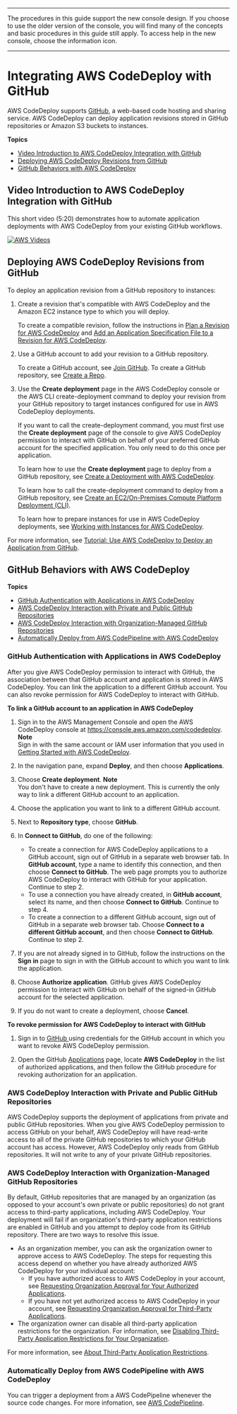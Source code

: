 --------

 The procedures in this guide support the new console design\. If you choose to use the older version of the console, you will find many of the concepts and basic procedures in this guide still apply\. To access help in the new console, choose the information icon\. 

--------

# Integrating AWS CodeDeploy with GitHub<a name="integrations-partners-github"></a>

AWS CodeDeploy supports [GitHub](https://github.com/about), a web\-based code hosting and sharing service\. AWS CodeDeploy can deploy application revisions stored in GitHub repositories or Amazon S3 buckets to instances\. 

**Topics**
+ [Video Introduction to AWS CodeDeploy Integration with GitHub](#video-introduction)
+ [Deploying AWS CodeDeploy Revisions from GitHub](#github-deployment-steps)
+ [GitHub Behaviors with AWS CodeDeploy](#github-behaviors)

## Video Introduction to AWS CodeDeploy Integration with GitHub<a name="video-introduction"></a>

This short video \(5:20\) demonstrates how to automate application deployments with AWS CodeDeploy from your existing GitHub workflows\.

[![AWS Videos](http://img.youtube.com/vi/N3saR9D7hq8/0.jpg)](http://www.youtube.com/watch?v=N3saR9D7hq8)

## Deploying AWS CodeDeploy Revisions from GitHub<a name="github-deployment-steps"></a>

To deploy an application revision from a GitHub repository to instances:

1. Create a revision that's compatible with AWS CodeDeploy and the Amazon EC2 instance type to which you will deploy\.

   To create a compatible revision, follow the instructions in [Plan a Revision for AWS CodeDeploy](application-revisions-plan.md) and [Add an Application Specification File to a Revision for AWS CodeDeploy](application-revisions-appspec-file.md)\. 

1. Use a GitHub account to add your revision to a GitHub repository\.

   To create a GitHub account, see [Join GitHub](https://github.com/join)\. To create a GitHub repository, see [Create a Repo](https://help.github.com/articles/create-a-repo/)\.

1. Use the **Create deployment** page in the AWS CodeDeploy console or the AWS CLI create\-deployment command to deploy your revision from your GitHub repository to target instances configured for use in AWS CodeDeploy deployments\.

   If you want to call the create\-deployment command, you must first use the **Create deployment** page of the console to give AWS CodeDeploy permission to interact with GitHub on behalf of your preferred GitHub account for the specified application\. You only need to do this once per application\.

   To learn how to use the **Create deployment** page to deploy from a GitHub repository, see [Create a Deployment with AWS CodeDeploy](deployments-create.md)\.

   To learn how to call the create\-deployment command to deploy from a GitHub repository, see [Create an EC2/On\-Premises Compute Platform Deployment \(CLI\)](deployments-create-cli.md)\.

   To learn how to prepare instances for use in AWS CodeDeploy deployments, see [Working with Instances for AWS CodeDeploy](instances.md)\.

For more information, see [Tutorial: Use AWS CodeDeploy to Deploy an Application from GitHub](tutorials-github.md)\.

## GitHub Behaviors with AWS CodeDeploy<a name="github-behaviors"></a>

**Topics**
+ [GitHub Authentication with Applications in AWS CodeDeploy](#behaviors-authentication)
+ [AWS CodeDeploy Interaction with Private and Public GitHub Repositories](#behaviors-interactions-private-and-public)
+ [AWS CodeDeploy Interaction with Organization\-Managed GitHub Repositories](#behaviors-interactions-organization-managed)
+ [Automatically Deploy from AWS CodePipeline with AWS CodeDeploy](#behaviors-deploy-automatically)

### GitHub Authentication with Applications in AWS CodeDeploy<a name="behaviors-authentication"></a>

After you give AWS CodeDeploy permission to interact with GitHub, the association between that GitHub account and application is stored in AWS CodeDeploy\. You can link the application to a different GitHub account\. You can also revoke permission for AWS CodeDeploy to interact with GitHub\.

**To link a GitHub account to an application in AWS CodeDeploy**

1. Sign in to the AWS Management Console and open the AWS CodeDeploy console at [https://console\.aws\.amazon\.com/codedeploy](https://console.aws.amazon.com/codedeploy)\.
**Note**  
Sign in with the same account or IAM user information that you used in [Getting Started with AWS CodeDeploy](getting-started-codedeploy.md)\.

1. In the navigation pane, expand **Deploy**, and then choose **Applications**\.

1. Choose **Create deployment**\.
**Note**  
You don't have to create a new deployment\. This is currently the only way to link a different GitHub account to an application\.

1. Choose the application you want to link to a different GitHub account\.

1. Next to **Repository type**, choose **GitHub**\.

1. In **Connect to GitHub**, do one of the following:
   + To create a connection for AWS CodeDeploy applications to a GitHub account, sign out of GitHub in a separate web browser tab\. In **GitHub account**, type a name to identify this connection, and then choose **Connect to GitHub**\. The web page prompts you to authorize AWS CodeDeploy to interact with GitHub for your application\. Continue to step 2\.
   + To use a connection you have already created, in **GitHub account**, select its name, and then choose **Connect to GitHub**\. Continue to step 4\.
   + To create a connection to a different GitHub account, sign out of GitHub in a separate web browser tab\. Choose **Connect to a different GitHub account**, and then choose **Connect to GitHub**\. Continue to step 2\.

1. If you are not already signed in to GitHub, follow the instructions on the **Sign in** page to sign in with the GitHub account to which you want to link the application\.

1. Choose **Authorize application**\. GitHub gives AWS CodeDeploy permission to interact with GitHub on behalf of the signed\-in GitHub account for the selected application\. 

1. If you do not want to create a deployment, choose **Cancel**\.

**To revoke permission for AWS CodeDeploy to interact with GitHub**

1. Sign in to [GitHub ](https://github.com/dashboard) using credentials for the GitHub account in which you want to revoke AWS CodeDeploy permission\.

1. Open the GitHub [Applications](https://github.com/settings/applications) page, locate **AWS CodeDeploy** in the list of authorized applications, and then follow the GitHub procedure for revoking authorization for an application\.

### AWS CodeDeploy Interaction with Private and Public GitHub Repositories<a name="behaviors-interactions-private-and-public"></a>

AWS CodeDeploy supports the deployment of applications from private and public GitHub repositories\. When you give AWS CodeDeploy permission to access GitHub on your behalf, AWS CodeDeploy will have read\-write access to all of the private GitHub repositories to which your GitHub account has access\. However, AWS CodeDeploy only reads from GitHub repositories\. It will not write to any of your private GitHub repositories\.

### AWS CodeDeploy Interaction with Organization\-Managed GitHub Repositories<a name="behaviors-interactions-organization-managed"></a>

By default, GitHub repositories that are managed by an organization \(as opposed to your account's own private or public repositories\) do not grant access to third\-party applications, including AWS CodeDeploy\. Your deployment will fail if an organization's third\-party application restrictions are enabled in GitHub and you attempt to deploy code from its GitHub repository\. There are two ways to resolve this issue\. 
+ As an organization member, you can ask the organization owner to approve access to AWS CodeDeploy\. The steps for requesting this access depend on whether you have already authorized AWS CodeDeploy for your individual account:
  + If you have authorized access to AWS CodeDeploy in your account, see [Requesting Organization Approval for Your Authorized Applications](https://help.github.com/articles/requesting-organization-approval-for-your-authorized-applications/)\.
  + If you have not yet authorized access to AWS CodeDeploy in your account, see [Requesting Organization Approval for Third\-Party Applications](https://help.github.com/articles/requesting-organization-approval-for-third-party-applications/)\.
+ The organization owner can disable all third\-party application restrictions for the organization\. For information, see [Disabling Third\-Party Application Restrictions for Your Organization](https://help.github.com/articles/disabling-third-party-application-restrictions-for-your-organization/)\.

For more information, see [About Third\-Party Application Restrictions](https://help.github.com/articles/about-third-party-application-restrictions/)\.

### Automatically Deploy from AWS CodePipeline with AWS CodeDeploy<a name="behaviors-deploy-automatically"></a>

You can trigger a deployment from a AWS CodePipeline whenever the source code changes\. For more infomation, see [AWS CodePipeline](https://aws.amazon.com//codepipeline/)\.